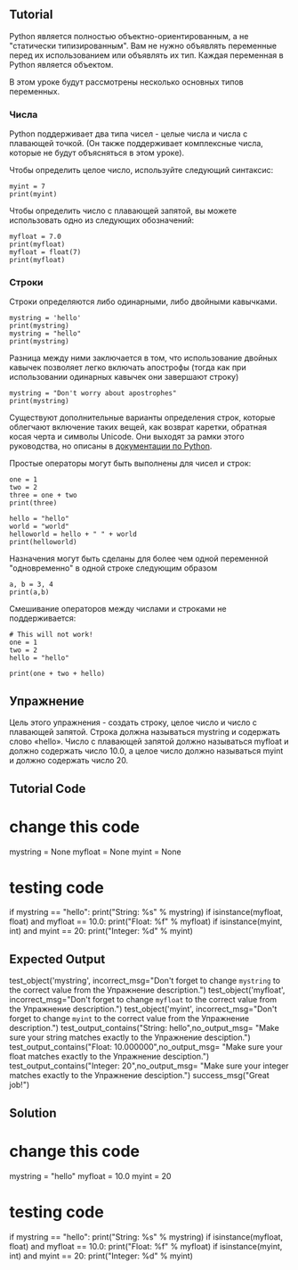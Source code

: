 Tutorial
--------

Python является полностью объектно-ориентированным, а не "статически типизированным". Вам не нужно объявлять переменные перед их использованием или объявлять их тип. Каждая переменная в Python является объектом.

В этом уроке будут рассмотрены несколько основных типов переменных.

### Числа
Python поддерживает два типа чисел - целые числа и числа с плавающей точкой. (Он также поддерживает комплексные числа, которые не будут объясняться в этом уроке).

Чтобы определить целое число, используйте следующий синтаксис:

    myint = 7
    print(myint)

Чтобы определить число с плавающей запятой, вы можете использовать одно из следующих обозначений:

    myfloat = 7.0
    print(myfloat)
    myfloat = float(7)
    print(myfloat)

### Строки

Строки определяются либо одинарными, либо двойными кавычками.

    mystring = 'hello'
    print(mystring)
    mystring = "hello"
    print(mystring)

Разница между ними заключается в том, что использование двойных кавычек позволяет легко включать апострофы (тогда как при использовании одинарных кавычек они завершают строку)

    mystring = "Don't worry about apostrophes"
    print(mystring)
    
Существуют дополнительные варианты определения строк, которые облегчают включение таких вещей, как возврат каретки, обратная косая черта и символы Unicode. Они выходят за рамки этого руководства, но описаны в  [документации по Python](http://docs.python.org/tutorial/introduction.html#strings "Strings in Python Tutorial").

Простые операторы могут быть выполнены для чисел и строк:

    one = 1
    two = 2
    three = one + two
    print(three)

    hello = "hello"
    world = "world"
    helloworld = hello + " " + world
    print(helloworld)

Назначения могут быть сделаны для более чем одной переменной "одновременно" в одной строке следующим образом

    a, b = 3, 4
    print(a,b)

Смешивание операторов между числами и строками не поддерживается:

    # This will not work!
    one = 1
    two = 2
    hello = "hello"
    
    print(one + two + hello)


Упражнение
--------

Цель этого упражнения - создать строку, целое число и число с плавающей запятой. Строка должна называться mystring и содержать слово «hello». Число с плавающей запятой должно называться myfloat и должно содержать число 10.0, а целое число должно называться myint и должно содержать число 20.

Tutorial Code
-------------
# change this code
mystring = None
myfloat = None
myint = None

# testing code
if mystring == "hello":
    print("String: %s" % mystring)
if isinstance(myfloat, float) and myfloat == 10.0:
    print("Float: %f" % myfloat)
if isinstance(myint, int) and myint == 20:
    print("Integer: %d" % myint)

Expected Output
---------------

test_object('mystring', incorrect_msg="Don't forget to change `mystring` to the correct value from the Упражнение description.")
test_object('myfloat', incorrect_msg="Don't forget to change `myfloat` to the correct value from the Упражнение description.")
test_object('myint', incorrect_msg="Don't forget to change `myint` to the correct value from the Упражнение description.")
test_output_contains("String: hello",no_output_msg= "Make sure your string matches exactly to the Упражнение desciption.")
test_output_contains("Float: 10.000000",no_output_msg= "Make sure your float matches exactly to the Упражнение desciption.")
test_output_contains("Integer: 20",no_output_msg= "Make sure your integer matches exactly to the Упражнение desciption.")
success_msg("Great job!")

Solution
--------

# change this code
mystring = "hello"
myfloat = 10.0
myint = 20

# testing code
if mystring == "hello":
    print("String: %s" % mystring)
if isinstance(myfloat, float) and myfloat == 10.0:
    print("Float: %f" % myfloat)
if isinstance(myint, int) and myint == 20:
    print("Integer: %d" % myint)
